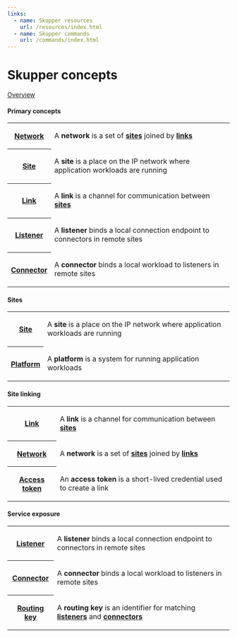 ```yaml
---
links:
  - name: Skupper resources
    url: /resources/index.html
  - name: Skupper commands
    url: /commands/index.html
---
```


# Skupper concepts

[Overview](overview.html)

#### Primary concepts

<table class="objects">
<tr><th><a href="{{site_prefix}}/concepts/network.html">Network</a></th><td><p>A <strong>network</strong> is a set of <strong><a href="site.html">sites</a></strong> joined by <strong><a href="link.html">links</a></strong></p>
</td></tr>
<tr><th><a href="{{site_prefix}}/concepts/site.html">Site</a></th><td><p>A <strong>site</strong> is a place on the IP network where application workloads are running</p>
</td></tr>
<tr><th><a href="{{site_prefix}}/concepts/link.html">Link</a></th><td><p>A <strong>link</strong> is a channel for communication between <strong><a href="site.html">sites</a></strong></p>
</td></tr>
<tr><th><a href="{{site_prefix}}/concepts/listener.html">Listener</a></th><td><p>A <strong>listener</strong> binds a local connection endpoint to connectors in remote sites</p>
</td></tr>
<tr><th><a href="{{site_prefix}}/concepts/connector.html">Connector</a></th><td><p>A <strong>connector</strong> binds a local workload to listeners in remote sites</p>
</td></tr>
</table>

#### Sites

<table class="objects">
<tr><th><a href="{{site_prefix}}/concepts/site.html">Site</a></th><td><p>A <strong>site</strong> is a place on the IP network where application workloads are running</p>
</td></tr>
<tr><th><a href="{{site_prefix}}/concepts/platform.html">Platform</a></th><td><p>A <strong>platform</strong> is a system for running application workloads</p>
</td></tr>
</table>

#### Site linking

<table class="objects">
<tr><th><a href="{{site_prefix}}/concepts/link.html">Link</a></th><td><p>A <strong>link</strong> is a channel for communication between <strong><a href="site.html">sites</a></strong></p>
</td></tr>
<tr><th><a href="{{site_prefix}}/concepts/network.html">Network</a></th><td><p>A <strong>network</strong> is a set of <strong><a href="site.html">sites</a></strong> joined by <strong><a href="link.html">links</a></strong></p>
</td></tr>
<tr><th><a href="{{site_prefix}}/concepts/access-token.html">Access token</a></th><td><p>An <strong>access token</strong> is a short-lived credential used to create a link</p>
</td></tr>
</table>

#### Service exposure

<table class="objects">
<tr><th><a href="{{site_prefix}}/concepts/listener.html">Listener</a></th><td><p>A <strong>listener</strong> binds a local connection endpoint to connectors in remote sites</p>
</td></tr>
<tr><th><a href="{{site_prefix}}/concepts/connector.html">Connector</a></th><td><p>A <strong>connector</strong> binds a local workload to listeners in remote sites</p>
</td></tr>
<tr><th><a href="{{site_prefix}}/concepts/routing-key.html">Routing key</a></th><td><p>A <strong>routing key</strong> is an identifier for matching <strong><a href="listener.html">listeners</a></strong> and <strong><a href="connector.html">connectors</a></strong></p>
</td></tr>
</table>
